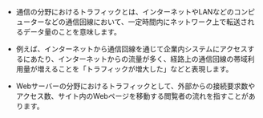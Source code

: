 
- 通信の分野におけるトラフィックとは、インターネットやLANなどのコンピューターなどの通信回線において、一定時間内にネットワーク上で転送されるデータ量のことを意味します。

- 例えば、インターネットから通信回線を通じて企業内システムにアクセスするにあたり、インターネットからの流量が多く、経路上の通信回線の帯域利用量が増えることを「トラフィックが増大した」などと表現します。
- Webサーバーの分野におけるトラフィックとして、外部からの接続要求数やアクセス数、サイト内のWebページを移動する閲覧者の流れを指すことがあります。
